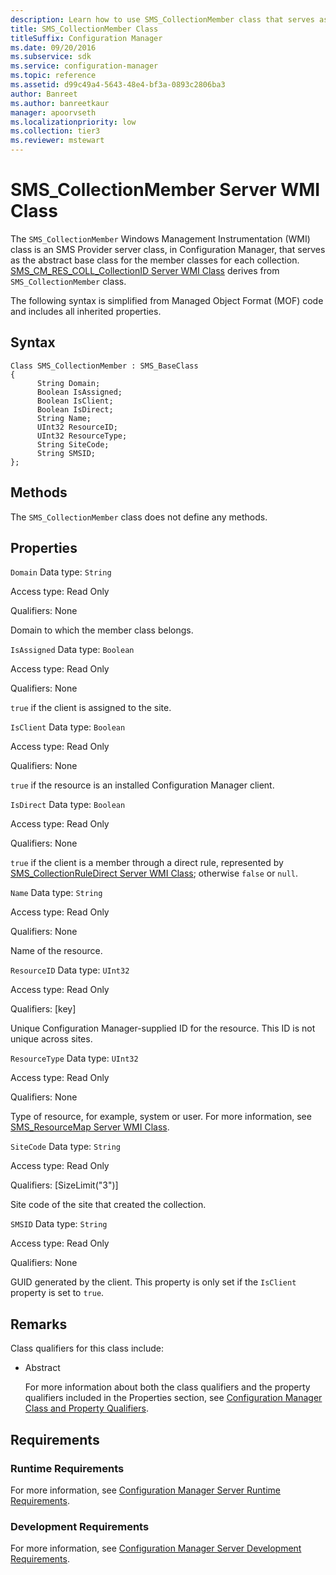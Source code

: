 ```yaml
---
description: Learn how to use SMS_CollectionMember class that serves as the abstract base class for the member classes for each collection.
title: SMS_CollectionMember Class
titleSuffix: Configuration Manager
ms.date: 09/20/2016
ms.subservice: sdk
ms.service: configuration-manager
ms.topic: reference
ms.assetid: d99c49a4-5643-48e4-bf3a-0893c2806ba3
author: Banreet
ms.author: banreetkaur
manager: apoorvseth
ms.localizationpriority: low
ms.collection: tier3
ms.reviewer: mstewart
---
```

# SMS_CollectionMember Server WMI Class
The `SMS_CollectionMember` Windows Management Instrumentation (WMI) class is an SMS Provider server class, in Configuration Manager, that serves as the abstract base class for the member classes for each collection. [SMS_CM_RES_COLL_CollectionID Server WMI Class](../../../../../develop/reference/core/clients/collections/sms_cm_res_coll_collectionid-server-wmi-class.md) derives from `SMS_CollectionMember` class.

 The following syntax is simplified from Managed Object Format (MOF) code and includes all inherited properties.

## Syntax

```
Class SMS_CollectionMember : SMS_BaseClass
{
      String Domain;
      Boolean IsAssigned;
      Boolean IsClient;
      Boolean IsDirect;
      String Name;
      UInt32 ResourceID;
      UInt32 ResourceType;
      String SiteCode;
      String SMSID;
};
```

## Methods
 The `SMS_CollectionMember` class does not define any methods.

## Properties
 `Domain`
 Data type: `String`

 Access type: Read Only

 Qualifiers: None

 Domain to which the member class belongs.

 `IsAssigned`
 Data type: `Boolean`

 Access type: Read Only

 Qualifiers: None

 `true` if the client is assigned to the site.

 `IsClient`
 Data type: `Boolean`

 Access type: Read Only

 Qualifiers: None

 `true` if the resource is an installed Configuration Manager client.

 `IsDirect`
 Data type: `Boolean`

 Access type: Read Only

 Qualifiers: None

 `true` if the client is a member through a direct rule, represented by [SMS_CollectionRuleDirect Server WMI Class](../../../../../develop/reference/core/clients/collections/sms_collectionruledirect-server-wmi-class.md); otherwise `false` or `null`.

 `Name`
 Data type: `String`

 Access type: Read Only

 Qualifiers: None

 Name of the resource.

 `ResourceID`
 Data type: `UInt32`

 Access type: Read Only

 Qualifiers: [key]

 Unique Configuration Manager-supplied ID for the resource. This ID is not unique across sites.

 `ResourceType`
 Data type: `UInt32`

 Access type: Read Only

 Qualifiers: None

 Type of resource, for example, system or user. For more information, see [SMS_ResourceMap Server WMI Class](../../../../../develop/reference/core/clients/manage/sms_resourcemap-server-wmi-class.md).

 `SiteCode`
 Data type: `String`

 Access type: Read Only

 Qualifiers: [SizeLimit("3")]

 Site code of the site that created the collection.

 `SMSID`
 Data type: `String`

 Access type: Read Only

 Qualifiers: None

 GUID generated by the client. This property is only set if the `IsClient` property is set to `true`.

## Remarks
 Class qualifiers for this class include:

- Abstract

  For more information about both the class qualifiers and the property qualifiers included in the Properties section, see [Configuration Manager Class and Property Qualifiers](../../../../../develop/reference/misc/class-and-property-qualifiers.md).

## Requirements

### Runtime Requirements
 For more information, see [Configuration Manager Server Runtime Requirements](../../../../../develop/core/reqs/server-runtime-requirements.md).

### Development Requirements
 For more information, see [Configuration Manager Server Development Requirements](../../../../../develop/core/reqs/server-development-requirements.md).
